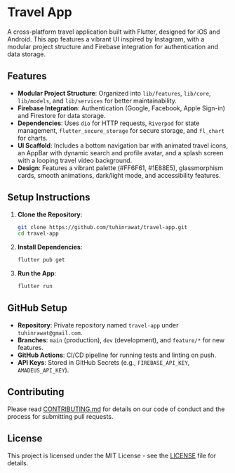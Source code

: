 # Travel App

A cross-platform travel application built with Flutter, designed for iOS and Android. This app features a vibrant UI inspired by Instagram, with a modular project structure and Firebase integration for authentication and data storage.

## Features

- **Modular Project Structure**: Organized into `lib/features`, `lib/core`, `lib/models`, and `lib/services` for better maintainability.
- **Firebase Integration**: Authentication (Google, Facebook, Apple Sign-in) and Firestore for data storage.
- **Dependencies**: Uses `dio` for HTTP requests, `Riverpod` for state management, `flutter_secure_storage` for secure storage, and `fl_chart` for charts.
- **UI Scaffold**: Includes a bottom navigation bar with animated travel icons, an AppBar with dynamic search and profile avatar, and a splash screen with a looping travel video background.
- **Design**: Features a vibrant palette (#FF6F61, #1E88E5), glassmorphism cards, smooth animations, dark/light mode, and accessibility features.

## Setup Instructions

1. **Clone the Repository**:
   ```bash
   git clone https://github.com/tuhinrawat/travel-app.git
   cd travel-app
   ```

2. **Install Dependencies**:
   ```bash
   flutter pub get
   ```

3. **Run the App**:
   ```bash
   flutter run
   ```

## GitHub Setup

- **Repository**: Private repository named `travel-app` under `tuhinrawat@gmail.com`.
- **Branches**: `main` (production), `dev` (development), and `feature/*` for new features.
- **GitHub Actions**: CI/CD pipeline for running tests and linting on push.
- **API Keys**: Stored in GitHub Secrets (e.g., `FIREBASE_API_KEY`, `AMADEUS_API_KEY`).

## Contributing

Please read [CONTRIBUTING.md](CONTRIBUTING.md) for details on our code of conduct and the process for submitting pull requests.

## License

This project is licensed under the MIT License - see the [LICENSE](LICENSE) file for details.

